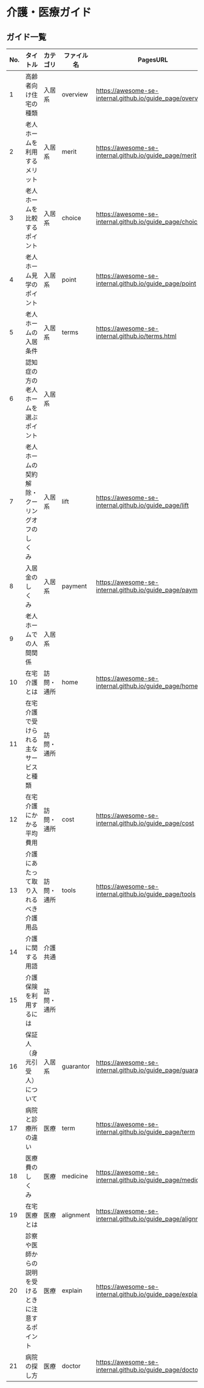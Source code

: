 # 介護・医療ガイド

## ガイド一覧

| No. | タイトル                                           | カテゴリ   | ファイル名 | PagesURL                                                   | 
| --- | -------------------------------------------------- | ---------- | ---------- | ---------------------------------------------------------- | 
| 1   | 高齢者向け住宅の種類                               | 入居系     | overview   | https://awesome-se-internal.github.io/guide_page/overview  | 
| 2   | 老人ホームを利用するメリット                       | 入居系     | merit      | https://awesome-se-internal.github.io/guide_page/merit     | 
| 3   | 老人ホームを比較するポイント                       | 入居系     | choice     | https://awesome-se-internal.github.io/guide_page/choice    | 
| 4   | 老人ホーム見学のポイント                           | 入居系     | point      | https://awesome-se-internal.github.io/guide_page/point     | 
| 5   | 老人ホームの入居条件                               | 入居系     | terms      | https://awesome-se-internal.github.io/terms.html           | 
| 6   | 認知症の方の老人ホームを選ぶポイント               | 入居系     |            |                                                            | 
| 7   | 老人ホームの契約解除・クーリングオフのしくみ       | 入居系     | lift       | https://awesome-se-internal.github.io/guide_page/lift      | 
| 8   | 入居金のしくみ                                     | 入居系     | payment    | https://awesome-se-internal.github.io/guide_page/payment   | 
| 9   | 老人ホームでの人間関係                             | 入居系     |            |                                                            | 
| 10  | 在宅介護とは                                       | 訪問・通所 | home       | https://awesome-se-internal.github.io/guide_page/home      | 
| 11  | 在宅介護で受けられる主なサービスと種類             | 訪問・通所 |            |                                                            | 
| 12  | 在宅介護にかかる平均費用                           | 訪問・通所 | cost       | https://awesome-se-internal.github.io/guide_page/cost      | 
| 13  | 介護にあたって取り入れるべき介護用品               | 訪問・通所 | tools      | https://awesome-se-internal.github.io/guide_page/tools     | 
| 14  | 介護に関する用語                                   | 介護共通   |            |                                                            | 
| 15  | 介護保険を利用するには                             | 訪問・通所 |            |                                                            | 
| 16  | 保証人（身元引受人）について                       | 入居系     | guarantor  | https://awesome-se-internal.github.io/guide_page/guarantor | 
| 17  | 病院と診療所の違い                                 | 医療       | term       | https://awesome-se-internal.github.io/guide_page/term      | 
| 18  | 医療費のしくみ                                     | 医療       | medicine   | https://awesome-se-internal.github.io/guide_page/medicine  | 
| 19  | 在宅医療とは                                       | 医療       | alignment  | https://awesome-se-internal.github.io/guide_page/alignment | 
| 20  | 診察や医師からの説明を受けるときに注意するポイント | 医療       | explain    | https://awesome-se-internal.github.io/guide_page/explain   | 
| 21  | 病院の探し方                                       | 医療       | doctor     | https://awesome-se-internal.github.io/guide_page/doctor    | 

